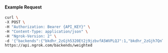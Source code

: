<!-- Code generated for API Clients. DO NOT EDIT. -->

#### Example Request

```bash
curl \
-X POST \
-H "Authorization: Bearer {API_KEY}" \
-H "Content-Type: application/json" \
-H "Ngrok-Version: 2" \
-d '{"backends":{"bkdhr_2zGjh5320Et2j9jzbvfA5WVPLQJ":1,"bkdhr_2zGjh7QnTvn5Sa3pon8Gx1QlaVX":0},"description":"acme weighted","metadata":"{\"environment\": \"staging\"}"}' \
https://api.ngrok.com/backends/weighted
```
